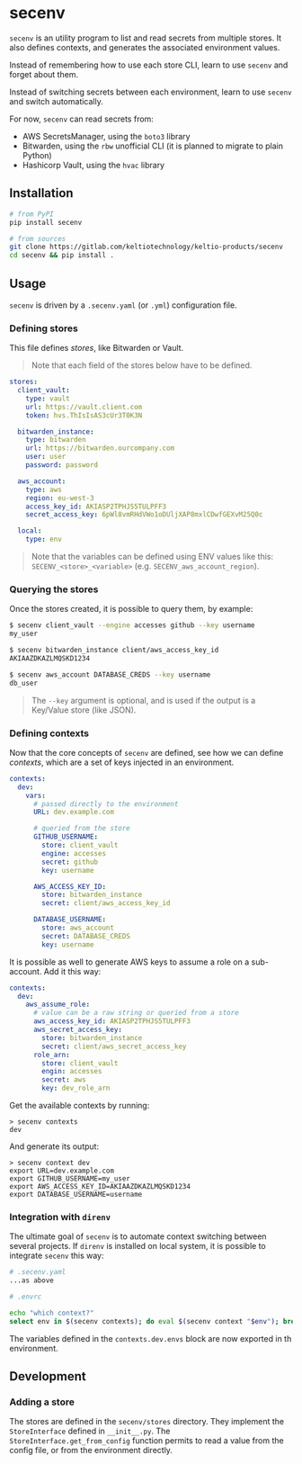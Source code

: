 # secenv

`secenv` is an utility program to list and read secrets from multiple stores.
It also defines contexts, and generates the associated environment values.

Instead of remembering how to use each store CLI, learn to use `secenv` and forget about them.

Instead of switching secrets between each environment, learn to use `secenv` and switch automatically.

For now, `secenv` can read secrets from:

- AWS SecretsManager, using the `boto3` library
- Bitwarden, using the `rbw` unofficial CLI (it is planned to migrate to plain Python)
- Hashicorp Vault, using the `hvac` library


## Installation

```sh
# from PyPI
pip install secenv

# from sources
git clone https://gitlab.com/keltiotechnology/keltio-products/secenv
cd secenv && pip install .
```

## Usage

`secenv` is driven by a `.secenv.yaml` (or `.yml`) configuration file.


### Defining stores

This file defines *stores*, like Bitwarden or Vault.

> Note that each field of the stores below have to be defined.

```yaml
stores:
  client_vault:
    type: vault
    url: https://vault.client.com
    token: hvs.ThIsIsAS3cUr3T0K3N

  bitwarden_instance:
    type: bitwarden
    url: https://bitwarden.ourcompany.com
    user: user
    password: password

  aws_account:
    type: aws
    region: eu-west-3
    access_key_id: AKIASP2TPHJS5TULPFF3
    secret_access_key: 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

  local:
    type: env
```

> Note that the variables can be defined using ENV values like this: `SECENV_<store>_<variable>` (e.g. `SECENV_aws_account_region`).


### Querying the stores

Once the stores created, it is possible to query them, by example:

```sh
$ secenv client_vault --engine accesses github --key username
my_user

$ secenv bitwarden_instance client/aws_access_key_id
AKIAAZDKAZLMQSKD1234

$ secenv aws_account DATABASE_CREDS --key username
db_user
```

> The `--key` argument is optional, and is used if the output is a Key/Value store (like JSON).


### Defining contexts

Now that the core concepts of `secenv` are defined, see how we can define *contexts*, which are a set of keys injected in an environment.

```yaml
contexts:
  dev:
    vars:
      # passed directly to the environment
      URL: dev.example.com

      # queried from the store
      GITHUB_USERNAME:
        store: client_vault
        engine: accesses
        secret: github
        key: username

      AWS_ACCESS_KEY_ID:
        store: bitwarden_instance
        secret: client/aws_access_key_id

      DATABASE_USERNAME:
        store: aws_account
        secret: DATABASE_CREDS
        key: username
```

It is possible as well to generate AWS keys to assume a role on a sub-account.
Add it this way:

```yaml
contexts:
  dev:
    aws_assume_role:
      # value can be a raw string or queried from a store
      aws_access_key_id: AKIASP2TPHJS5TULPFF3
      aws_secret_access_key:
        store: bitwarden_instance
        secret: client/aws_secret_access_key
      role_arn:
        store: client_vault
        engin: accesses
        secret: aws
        key: dev_role_arn
```

Get the available contexts by running:

```
> secenv contexts
dev
```

And generate its output:

```
> secenv context dev
export URL=dev.example.com
export GITHUB_USERNAME=my_user
export AWS_ACCESS_KEY_ID=AKIAAZDKAZLMQSKD1234
export DATABASE_USERNAME=username
```


### Integration with `direnv`

The ultimate goal of `secenv` is to automate context switching between several projects.
If `direnv` is installed on local system, it is possible to integrate `secenv` this way:

```sh
# .secenv.yaml
...as above

# .envrc

echo "which context?"
select env in $(secenv contexts); do eval $(secenv context "$env"); break; done
```

The variables defined in the `contexts.dev.envs` block are now exported in th environment.


## Development

### Adding a store

The stores are defined in the `secenv/stores` directory. They implement the `StoreInterface` defined in `__init__.py`.
The `StoreInterface.get_from_config` function permits to read a value from the config file, or from the environment directly.

